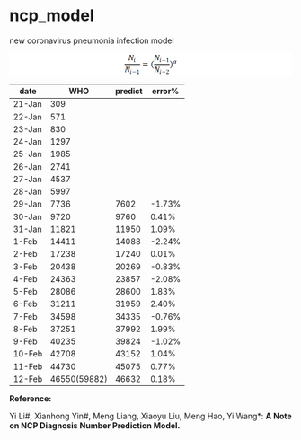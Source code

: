 # ncp_model
new coronavirus pneumonia infection model

![](Clipboard01.png)

| date   | WHO   | predict | error% |
| ------ | ----- | ------- | ------ |
| 21-Jan | 309   |         |        |
| 22-Jan | 571   |         |        |
| 23-Jan | 830   |         |        |
| 24-Jan | 1297  |         |        |
| 25-Jan | 1985  |         |        |
| 26-Jan | 2741  |         |        |
| 27-Jan | 4537  |         |        |
| 28-Jan | 5997  |         |        |
| 29-Jan | 7736  | 7602    | -1.73% |
| 30-Jan | 9720  | 9760    | 0.41%  |
| 31-Jan | 11821 | 11950   | 1.09%  |
| 1-Feb  | 14411 | 14088   | -2.24% |
| 2-Feb  | 17238 | 17240   | 0.01%  |
| 3-Feb  | 20438 | 20269   | -0.83% |
| 4-Feb  | 24363 | 23857   | -2.08% |
| 5-Feb  | 28086 | 28600   | 1.83%  |
| 6-Feb  | 31211 | 31959   | 2.40%  |
| 7-Feb  | 34598 | 34335   | -0.76% |
| 8-Feb  | 37251 | 37992   | 1.99%  |
| 9-Feb  | 40235 | 39824   | -1.02% |
| 10-Feb | 42708 | 43152   | 1.04%  |
| 11-Feb | 44730 | 45075   | 0.77%  |
| 12-Feb | 46550(59882) | 46632   | 0.18%  |


**Reference:**

Yi Li#, Xianhong Yin#, Meng Liang, Xiaoyu Liu, Meng Hao, Yi Wang*: **A Note on NCP Diagnosis Number Prediction Model.**
